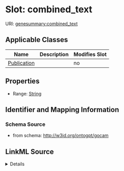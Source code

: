 

# Slot: combined_text

URI: [genesummary:combined_text](http://w3id.org/ontogpt/genesummary/combined_text)



<!-- no inheritance hierarchy -->





## Applicable Classes

| Name | Description | Modifies Slot |
| --- | --- | --- |
| [Publication](Publication.md) |  |  no  |







## Properties

* Range: [String](String.md)





## Identifier and Mapping Information







### Schema Source


* from schema: http://w3id.org/ontogpt/gocam




## LinkML Source

<details>
```yaml
name: combined_text
from_schema: http://w3id.org/ontogpt/gocam
rank: 1000
alias: combined_text
owner: Publication
domain_of:
- Publication
range: string

```
</details>